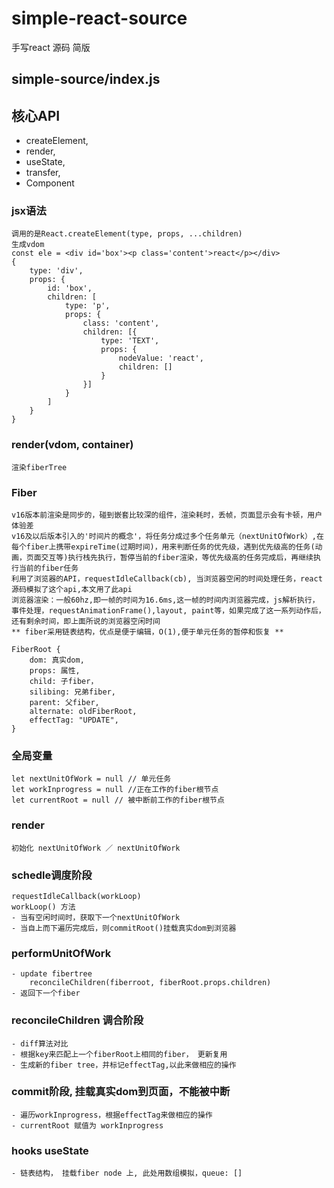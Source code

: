 # simple-react-source
手写react 源码 简版

## simple-source/index.js
## 核心API
- createElement,
- render,
- useState,
- transfer,
- Component

### jsx语法
    调用的是React.createElement(type, props, ...children) 
    生成vdom
    const ele = <div id='box'><p class='content'>react</p></div>
    {
        type: 'div',
        props: {
            id: 'box',
            children: [
                type: 'p',
                props: {
                    class: 'content',
                    children: [{
                        type: 'TEXT',
                        props: {
                            nodeValue: 'react',
                            children: []
                        }
                    }]
                }
            ]
        }
    }

### render(vdom, container)
    渲染fiberTree


### Fiber 
    v16版本前渲染是同步的，碰到嵌套比较深的组件，渲染耗时，丢帧，页面显示会有卡顿，用户体验差
    v16及以后版本引入的'时间片的概念'，将任务分成过多个任务单元（nextUnitOfWork）,在每个fiber上携带expireTime(过期时间)，用来判断任务的优先级，遇到优先级高的任务(动画，页面交互等)执行栈先执行，暂停当前的fiber渲染，等优先级高的任务完成后，再继续执行当前的fiber任务
    利用了浏览器的API，requestIdleCallback(cb), 当浏览器空闲的时间处理任务，react源码模拟了这个api,本文用了此api
    浏览器渲染：一般60hz,即一帧的时间为16.6ms,这一帧的时间内浏览器完成，js解析执行，事件处理，requestAnimationFrame(),layout, paint等，如果完成了这一系列动作后，还有剩余时间，即上面所说的浏览器空闲时间
    ** fiber采用链表结构，优点是便于编辑，O(1),便于单元任务的暂停和恢复 **

    FiberRoot {
        dom: 真实dom,
        props: 属性,
        child: 子fiber，
        silibing: 兄弟fiber,
        parent: 父fiber,
        alternate: oldFiberRoot,
        effectTag: "UPDATE",
    }

### 全局变量
    let nextUnitOfWork = null // 单元任务
    let workInprogress = null //正在工作的fiber根节点
    let currentRoot = null // 被中断前工作的fiber根节点

### render 
    初始化 nextUnitOfWork ／ nextUnitOfWork

### schedle调度阶段
    requestIdleCallback(workLoop)
    workLoop() 方法
    - 当有空闲时间时，获取下一个nextUnitOfWork
    - 当自上而下遍历完成后，则commitRoot()挂载真实dom到浏览器

### performUnitOfWork
    - update fibertree 
        reconcileChildren(fiberroot, fiberRoot.props.children)
    - 返回下一个fiber 
### reconcileChildren 调合阶段
    - diff算法对比
    - 根据key来匹配上一个fiberRoot上相同的fiber， 更新复用
    - 生成新的fiber tree，并标记effectTag,以此来做相应的操作

### commit阶段, 挂载真实dom到页面，不能被中断
    - 遍历workInprogress，根据effectTag来做相应的操作
    - currentRoot 赋值为 workInprogress


### hooks useState
    - 链表结构， 挂载fiber node 上, 此处用数组模拟，queue: []
